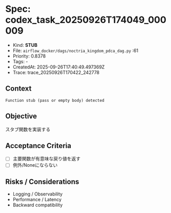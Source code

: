 # Spec: codex_task_20250926T174049_000009
- Kind: **STUB**
- File: `airflow_docker/dags/noctria_kingdom_pdca_dag.py` :61
- Priority: 0.8378
- Tags: -
- CreatedAt: 2025-09-26T17:40:49.497369Z
- Trace: trace_20250926T170422_242778

## Context
```
Function stub (pass or empty body) detected
```

## Objective
スタブ関数を実装する

## Acceptance Criteria
- [ ] 主要関数が有意味な戻り値を返す
- [ ] 例外/Noneにならない

## Risks / Considerations
- Logging / Observability
- Performance / Latency
- Backward compatibility
